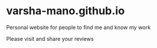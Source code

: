 # varsha-mano.github.io
Personal website for people to find me and know my work

Please visit and share your reviews
